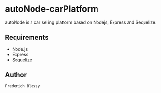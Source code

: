 # autoNode-carPlatform

autoNode is a car selling platform based on Nodejs, Express and Sequelize.

## Requirements

- Node.js
- Express
- Sequelize

## Author

```
Frederich Blessy
```

